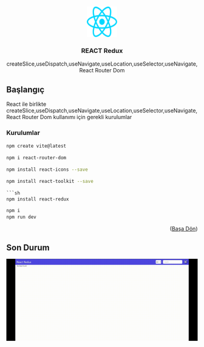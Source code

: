 <!-- PROJECT LOGO -->
<br />
<div align="center" id="readme-top">
  <a href="https://github.com/sameteyuboglu/react-usestate-useref-axios-json-server">
    <img src="src/assets/react.svg" alt="Logo" width="80" height="80">
  </a>

<h3 align="center">REACT Redux </h3>

  <p align="center">
    createSlice,useDispatch,useNavigate,useLocation,useSelector,useNavigate,React Router Dom
  </p>
</div>

## Başlangıç

React ile birlikte  createSlice,useDispatch,useNavigate,useLocation,useSelector,useNavigate,React Router Dom kullanımı için gerekli kurulumlar

### Kurulumlar

```sh
npm create vite@latest
```

```sh
npm i react-router-dom
```

```sh
npm install react-icons --save
```
```sh
npm install react-toolkit --save
```

```
```sh
npm install react-redux
```


```sh
npm i
npm run dev
```

<p align="right">(<a href="#readme-top">Başa Dön</a>)</p>



## Son Durum
![](screen.gif)
